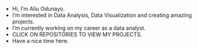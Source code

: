 * Hi, I’m Aliu Odunayo.
* I’m interested in Data Analysis, Data Visualization and creating amazing projects.
* I’m currently working on my career as a data analyst.
* CLICK ON REPOSITORIES TO VIEW MY PROJECTS.
* Have a nice time here.
